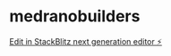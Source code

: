 # medranobuilders

[Edit in StackBlitz next generation editor ⚡️](https://stackblitz.com/~/github.com/jtechy1/medranobuilders)